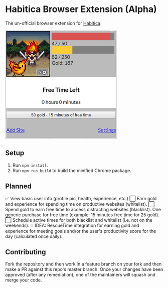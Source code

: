 Habitica Browser Extension (Alpha)
==================================

The un-official browser extension for [Habitica](https://habitica.com).

![Extension main screen](https://github.com/carbonsam/habitica-extension/raw/master/screenshot.png)


Setup
-----

1. Run `npm install`.
2. Run `npm run build` to build the minified Chrome package.


Planned
-------

:white_check_mark: View basic user info (profile pic, health, experience, etc.)
:white_large_square: Earn gold and experience for spending time on productive websites (whitelist).
:white_large_square: Spend gold to earn free time to access distracting websites (blacklist). One generic purchase for free time (example: 15 minutes free time for 25 gold).
:white_large_square: Schedule active times for both blacklist and whitelist (i.e. not on the weekends).
:bulb: IDEA: RescueTime integration for earning gold and experience for meeting goals and/or the user's productivity score for the day (calculated once daily).


Contributing
------------

Fork the repository and then work in a feature branch on your fork and then make a PR against this repo's master branch. Once your changes have been approved (after any remediation), one of the maintainers will squash and merge your code.
